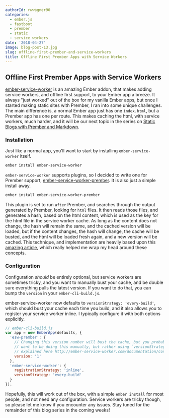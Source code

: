 ```yaml
---
authorId: rwwagner90
categories:
  - ember.js
  - fastboot
  - prember
  - static
  - service workers
date: '2018-04-27'
image: blog-post-13.jpg
slug: offline-first-prember-and-service-workers
title: Offline First Prember Apps with Service Workers
---
```


## Offline First Prember Apps with Service Workers

[ember-service-worker](http://ember-service-worker.com/) is an amazing Ember
addon, that makes adding service workers, and offline first support, to your
Ember app a breeze. It always "just worked" out of the box for my vanilla Ember
apps, but once I started making static sites with Prember, I ran into some
unique challenges. The main difference is, a normal Ember app just has one
`index.html`, but a Prember app has one per route. This makes caching the html,
with service workers, much harder, and it will be our next topic in the series
on
[Static Blogs with Prember and Markdown](https://shipshape.io/blog/static-blogs-with-prember-and-markdown/).

### Installation

Just like a normal app, you'll want to start by installing
`ember-service-worker` itself.

```bash
ember install ember-service-worker
```

`ember-service-worker` supports plugins, so I decided to write one for Prember
support,
[ember-service-worker-prember](https://github.com/shipshapecode/ember-service-worker-prember).
It is also just a simple install away.

```bash
ember install ember-service-worker-prember
```

This plugin is set to run `after` Prember, and searches through the output
generated by Prember, looking for `html` files. It then reads those files, and
generates a hash, based on the html content, which is used as the key for the
html file in the service worker cache. As long as the content does not change,
the hash will remain the same, and the cached version will be loaded, but if the
content changes, the hash will change, the cache will be busted, and the html
will be loaded fresh again, and a new version will be cached. This technique,
and implementation are heavily based upon this
[amazing article](https://www.voorhoede.nl/en/blog/instant-static-web-pages-with-service-worker/),
which really helped me wrap my head around these concepts.

### Configuration

Configuration _should_ be entirely optional, but service workers are sometimes
tricky, and you want to manually bust your cache, and be double sure everything
pulls the latest version. If you want to do that, you can bump the `version` in
your `ember-cli-build.js`.

ember-service-worker now defaults to `versionStrategy: 'every-build'`, which
should bust your cache each time you build, and it also allows you to register
your service worker inline. I typically configure it with both options
explicitly.

```javascript
// ember-cli-build.js
var app = new EmberApp(defaults, {
  'esw-prember': {
    // Changing this version number will bust the cache, but you probably do not
    // want to be doing this manually, but rather using `versionStrategy` as
    // explained here http://ember-service-worker.com/documentation/configuration/#versioning
    version: '1'
  },
  'ember-service-worker': {
    registrationStrategy: 'inline',
    versionStrategy: 'every-build'
  }
});
```

Hopefully, this will work out of the box, with a simple `ember install` for most
people, and not need any configuration. Service workers are tricky though, so
please let me know if you encounter any issues. Stay tuned for the remainder of
this blog series in the coming weeks!
